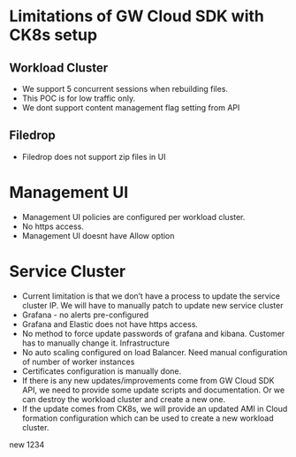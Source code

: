 # Limitations of GW Cloud SDK with CK8s setup

## Workload Cluster 
- We support 5 concurrent sessions when rebuilding files. 
- This POC is for low traffic only.
- We dont support content management flag setting from API

## Filedrop
- Filedrop does not support zip files in UI



# Management UI
- Management UI policies are configured per workload cluster.
- No https access.
- Management UI doesnt have Allow option

# Service Cluster
- Current limitation is that we don’t have a process to update the service cluster IP. We will have to manually patch to update new service cluster
- Grafana - no alerts pre-configured
- Grafana and Elastic does not have https access.
- No method to force update passwords of grafana and kibana. Customer has to manually change it.
Infrastructure
- No auto scaling configured on load Balancer. Need manual configuration of number of worker instances
- Certificates configuration is manually done. 
- If there is any new updates/improvements come from GW Cloud SDK API, we need to provide some update scripts and documentation. Or we can destroy the workload cluster and create a new one. 
- If the update comes from CK8s, we will provide an updated AMI in Cloud formation configuration which can be used to create a new workload cluster. 


new  1234


